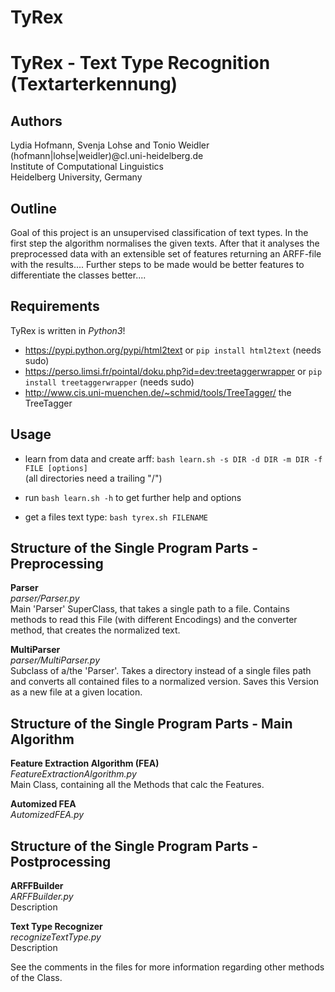 # TyRex
TyRex - Text Type Recognition (Textarterkennung)
========================================================================

Authors
-------
Lydia Hofmann, Svenja Lohse and Tonio Weidler  
(hofmann|lohse|weidler)@cl.uni-heidelberg.de  
Institute of Computational Linguistics  
Heidelberg University, Germany  

Outline  
----
Goal of this project is an unsupervised classification of text types.
In the first step the algorithm normalises the given texts. After that it analyses the preprocessed data with an extensible set of features returning an ARFF-file with the results....
Further steps to be made would be better features to differentiate the classes better....   
  
Requirements  
------------
TyRex is written in *Python3*!  
  - https://pypi.python.org/pypi/html2text or ```pip install html2text``` (needs sudo)  
  - https://perso.limsi.fr/pointal/doku.php?id=dev:treetaggerwrapper or ```pip install treetaggerwrapper``` (needs sudo)  
  - http://www.cis.uni-muenchen.de/~schmid/tools/TreeTagger/ the TreeTagger  
  
Usage  
-----  
  * learn from data and create arff: ```bash learn.sh -s DIR -d DIR -m DIR -f FILE [options]```  
    (all directories need a trailing "/")
  * run ```bash learn.sh -h``` to get further help and options  

  * get a files text type: ```bash tyrex.sh FILENAME```
  
Structure of the Single Program Parts - Preprocessing  
---------------------------------------------------------------
**Parser**    
*parser/Parser.py*  
Main 'Parser' SuperClass, that takes a single path to a file. Contains methods to read this File (with different Encodings) and the converter method, that creates the normalized text.

**MultiParser**    
*parser/MultiParser.py*  
Subclass of a/the 'Parser'. Takes a directory instead of a single files path and converts all contained files to a normalized version. Saves this Version as a new file at a given location.

Structure of the Single Program Parts - Main Algorithm  
----------------------------------------------------------------
**Feature Extraction Algorithm (FEA)**  
*FeatureExtractionAlgorithm.py*  
Main Class, containing all the Methods that calc the Features.

**Automized FEA**  
*AutomizedFEA.py*

Structure of the Single Program Parts - Postprocessing  
----------------------------------------------------------------
**ARFFBuilder**  
*ARFFBuilder.py*  
Description  

**Text Type Recognizer**  
*recognizeTextType.py*  
Description  

See the comments in the files for more information regarding other methods of the Class.  
